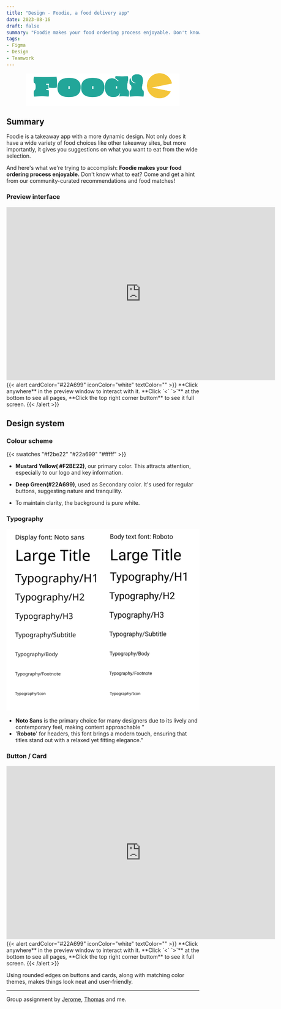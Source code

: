 ```yaml
---
title: "Design - Foodie, a food delivery app"
date: 2023-08-16
draft: false
summary: "Foodie makes your food ordering process enjoyable. Don't know what to eat? Come and get a hint from our community curated recommendations and food matches!"
tags:
- Figma
- Design
- Teamwork
---
```

<img src="foodie-Logo.png" alt="Foodie!" width=400px style="display: block; margin-left: auto; margin-right: auto;">

## Summary

Foodie is a takeaway app with a more dynamic design. Not only does it have a wide variety of food choices like other takeaway sites, but more importantly, it gives you suggestions on what you want to eat from the wide selection.

And here's what we're trying to accomplish: **Foodie makes your food ordering process enjoyable.** Don't know what to eat? Come and get a hint from our community-curated recommendations and food matches!
### Preview interface
<iframe style="border: 1px solid rgba(0, 0, 0, 0.1);" width="700" height="450" src="https://www.figma.com/embed?embed_host=share&url=https%3A%2F%2Fwww.figma.com%2Fproto%2F8XLT012kk3b72NmlQ7FMc7%2FFoodie!%3Fpage-id%3D149%253A15%26type%3Ddesign%26node-id%3D194-447%26viewport%3D592%252C1014%252C0.24%26t%3DM4GsXysxyrWDyRuh-1%26scaling%3Dcontain%26starting-point-node-id%3D194%253A447%26mode%3Ddesign" allowfullscreen></iframe>
{{< alert cardColor="#22A699" iconColor="white" textColor="" >}}
**Click anywhere** in the preview window to interact with it. **Click  `<` `>`** at the bottom to see all pages, **Click the top right corner buttom** to see it full screen.
{{< /alert >}}

## Design system


### Colour scheme

{{< swatches "#f2be22" "#22a699" "#fffff" >}}

- **Mustard Yellow( #F2BE22)**, our primary color. This attracts attention, especially to our logo and key information. 

- **Deep Green(#22A699)**, used as Secondary color. It's used for regular buttons, suggesting nature and tranquility.

- To maintain clarity, the background is pure white.  

### Typography

![image-20230820174101658](image-20230820174101658.png)
- **Noto Sans** is the primary choice for many designers due to its lively and contemporary feel, making content approachable "
-  '**Roboto**' for headers, this font brings a modern touch, ensuring that titles stand out with a relaxed yet fitting elegance."

### Button / Card

<iframe style="border: 1px solid rgba(0, 0, 0, 0.1);" width="700" height="450" src="https://www.figma.com/embed?embed_host=share&url=https%3A%2F%2Fwww.figma.com%2Fproto%2FAXNTbxVFslLCRh1TjeZtL4%2FPart-2%253A-Design-System%3Fpage-id%3D106%253A55%26type%3Ddesign%26node-id%3D118-62%26viewport%3D448%252C293%252C0.59%26t%3DL7t1u9efnDpQgLeJ-1%26scaling%3Dscale-down-width%26mode%3Ddesign" allowfullscreen></iframe>
{{< alert cardColor="#22A699" iconColor="white" textColor="" >}}
**Click anywhere** in the preview window to interact with it. **Click  `<` `>`** at the bottom to see all pages, **Click the top right corner buttom** to see it full screen.
{{< /alert >}}

Using rounded edges on buttons and cards, along with matching color themes, makes things look neat and user-friendly.



---

Group assignment by <u>[Jerome](https://hitori.rocks/)</u>, <u>[Thomas](https://www.linkedin.com/in/thomas-castillo-a13b67220/)</u> and me.


